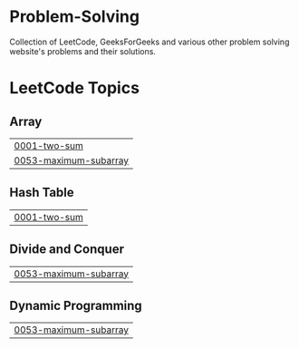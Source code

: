 # Problem-Solving
Collection of LeetCode, GeeksForGeeks and various other problem solving website's problems and their solutions.

<!---LeetCode Topics Start-->
# LeetCode Topics
## Array
|  |
| ------- |
| [0001-two-sum](https://github.com/gvrs9/Problem-Solving/tree/master/0001-two-sum) |
| [0053-maximum-subarray](https://github.com/gvrs9/Problem-Solving/tree/master/0053-maximum-subarray) |
## Hash Table
|  |
| ------- |
| [0001-two-sum](https://github.com/gvrs9/Problem-Solving/tree/master/0001-two-sum) |
## Divide and Conquer
|  |
| ------- |
| [0053-maximum-subarray](https://github.com/gvrs9/Problem-Solving/tree/master/0053-maximum-subarray) |
## Dynamic Programming
|  |
| ------- |
| [0053-maximum-subarray](https://github.com/gvrs9/Problem-Solving/tree/master/0053-maximum-subarray) |
<!---LeetCode Topics End-->